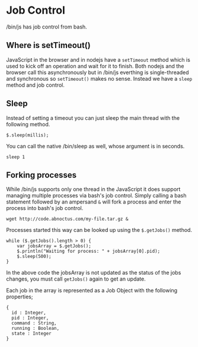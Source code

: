 
# Job Control

/bin/js has job control from bash.

## Where is setTimeout()

JavaScript in the browser and in nodejs have a `setTimeout` method which is used to kick off an operation and wait for it to finish.  Both nodejs and the browser call this asynchronously but in /bin/js everthing is single-threaded and synchronous so `setTimeout()` makes no sense.  Instead we have a `sleep` method and job control.

## Sleep

Instead of setting a timeout you can just sleep the main thread with the following method.

    $.sleep(millis);

You can call the native /bin/sleep as well, whose argument is in seconds.

    sleep 1

## Forking processes

While /bin/js supports only one thread in the JavaScript it does support managing multiple processes via bash's job control.  Simply calling a bash statement followed by an ampersand `&` will fork a process and enter the process into bash's job control.

    wget http://code.abnoctus.com/my-file.tar.gz &

Processes started this way can be looked up using the `$.getJobs()` method.

    while ($.getJobs().length > 0) {
        var jobsArray = $.getJobs();
        $.println("Waiting for process: " + jobsArray[0].pid);
        $.sleep(500);
    }

In the above code the jobsArray is not updated as the status of the jobs changes, you must call `getJobs()` again to get an update.

Each job in the array is represented as a Job Object with the following properties;

    {
      id : Integer,
      pid : Integer,
      command : String,
      running : Boolean,
      state : Integer
    }
